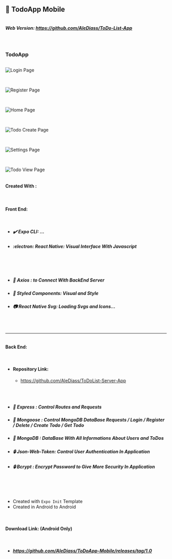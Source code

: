 ## :iphone: TodoApp Mobile 

<div style='display:flex;justify-content:center;flex-direction:column'>

##### Web Version: https://github.com/AleDiass/ToDo-List-App


<br/>

### TodoApp 

![Login Page](https://i.imgur.com/nFFz16N.png)

<br/>

![Register Page](https://i.imgur.com/fSOgahq.png)

<br/>

![Home Page](https://i.imgur.com/B6PSTla.pngg)

<br/>

![Todo Create Page](https://i.imgur.com/1NeBOA9.png)

<br/>

![Settings Page](https://i.imgur.com/x2UQOrN.png)

<br/>

![Todo View Page](https://i.imgur.com/XPi7WOA.png)



#### Created With :

<br/>

#### Front End:

- ##### :heavy_check_mark: Expo CLI: ...
 
- ##### :electron: React Native: Visual Interface With Javascript

<br/>

-  ##### :wrench: Axios : to Connect With BackEnd Server
-  ##### :nail_care: Styled Components: Visual and Style 
- ##### :camera: React Native Svg: Loading Svgs and Icons...

<br/> 

---


#### Back End:
- #### Repository Link:
    - https://github.com/AleDiass/ToDoList-Server-App
    
<br/>


- ##### :incoming_envelope: Express : Control Routes and Requests

- ##### :duck: Mongoose : Control MongoDB DataBase Requests / Login / Register / Delete / Create Todo / Get Todo

- ##### :seedling: MongoDB : DataBase With All Informations About Users and ToDos

- ##### :lock: Json-Web-Token: Control User Authentication In Application

- ##### :lock: Bcrypt : Encrypt Password to Give More Security In Application

  
<br/>
<br/>

- Created with `Expo Init` Template
- Created in Android to Android
<br/>


#### Download Link: (Android Only)
- ##### https://github.com/AleDiass/ToDoApp-Mobile/releases/tag/1.0


</div>
